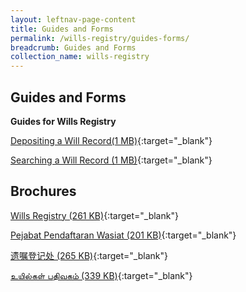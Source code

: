 ```yaml
---
layout: leftnav-page-content
title: Guides and Forms
permalink: /wills-registry/guides-forms/
breadcrumb: Guides and Forms
collection_name: wills-registry
---
```


Guides and Forms
---

**Guides for Wills Registry**

[Depositing a Will Record(1 MB)](/files/DepositingaWillRecord.pdf){:target="_blank"}

[Searching a Will Record (1 MB)](/files/SearchingaWillRecord.pdf){:target="_blank"}

Brochures
---

[Wills Registry (261 KB)](/files/Brochure4_WillRegistry_25Jul2017.pdf){:target="_blank"}

[Pejabat Pendaftaran Wasiat (201 KB)](/files/Malay_Brochure4_WillRegistry_25Jul2017.pdf){:target="_blank"}

[遗嘱登记处 (265 KB)](/files/Chinese_Brochure4_WillRegistry_25Jul2017.pdf){:target="_blank"}

[உயில்கள் பதிவகம் (339 KB)](/files/Tamil_Brochure4_WillRegistry_25Jul2017.pdf){:target="_blank"}


